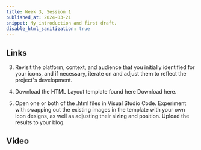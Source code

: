 ```yaml
---
title: Week 3, Session 1
published_at: 2024-03-21
snippet: My introduction and first draft.
disable_html_sanitization: true
---
```


## Links

3. Revisit the platform, context, and audience that you initially identified for your icons, and if necessary, iterate on and adjust them to reflect the project's development.



5. Download the HTML Layout template found here Download here. 

6. Open one or both of the .html files in Visual Studio Code. Experiment with swapping out the existing images in the template with your own icon designs, as well as adjusting their sizing and position. Upload the results to your blog.

## Video


<br><br>